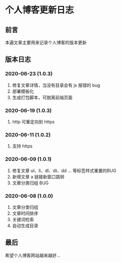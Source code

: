
# 个人博客更新日志


## 前言

本遍文章主要用来记录个人博客的版本更新


## 版本日志

### 2020-06-23 (1.0.3)
1. 修复文章详情，当没有目录会有 js 报错的 bug
2. 部署模板化
3. 生成打包脚本，可脱离前端页面

### 2020-06-19 (1.0.3)
1. http 可重定向到 https

### 2020-06-11 (1.0.2)
1. 支持 https

### 2020-06-09 (1.0.1)
1. 修复文章 ul、li、dl、dt、dd ... 等标签样式重置的BUG
2. 新增文章 a 链接新窗口跳转
3. 文章分类归组 BUG

### 2020-06-08 (1.0.0)
1. 文章分类归组
2. 文章时间排序
3. 关键词检索
4. 自动生成目录


## 最后

希望个人博客网站越来越好...
